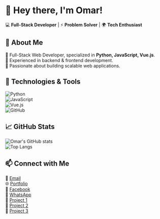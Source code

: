 # 👋 Hey there, I'm Omar!  
💻 **Full-Stack Developer** | ⚡ **Problem Solver** | 🌍 **Tech Enthusiast**  

## 🚀 About Me  
🔹 Full-Stack Web Developer, specialized in **Python, JavaScript, Vue.js**.  
🔹 Experienced in backend & frontend development.  
🔹 Passionate about building scalable web applications.  

## 🔧 Technologies & Tools  
![Python](https://img.shields.io/badge/-Python-3776AB?logo=python&logoColor=white&style=flat)  
![JavaScript](https://img.shields.io/badge/-JavaScript-F7DF1E?logo=javascript&logoColor=black&style=flat)  
![Vue.js](https://img.shields.io/badge/-Vue.js-4FC08D?logo=vue.js&logoColor=white&style=flat)  
![GitHub](https://img.shields.io/badge/-GitHub-181717?logo=github&logoColor=white&style=flat)  

## 📈 GitHub Stats  
![Omar's GitHub stats](https://github-readme-stats.vercel.app/api?username=hector61000&show_icons=true&theme=radical)  
![Top Langs](https://github-readme-stats.vercel.app/api/top-langs/?username=hector61000&layout=compact&theme=radical)

## 📫 Connect with Me  
📧 [Email](mailto:ozakria955@gmail.com)  
🌐 [Portfolio](https://cv-omar6-1.netlify.app/)  
📘 [Facebook](https://www.facebook.com/?locale=ar_AR)  
💬 [WhatsApp](https://wa.me/2010304359XXX)  
🔗 [Project 1](https://github.com/hector61000/A-New-Era-of-Advertising.git)  
🔗 [Project 2](https://github.com/hector61000/Feasibility_Study_Tool-2025.git)  
🔗 [Project 3](https://github.com/hector61000/Green-Light-AI.git)
